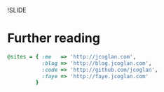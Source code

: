 !SLIDE
# Further reading

```ruby
@sites = { :me   => 'http://jcoglan.com',
           :blog => 'http://blog.jcoglan.com',
           :code => 'http://github.com/jcoglan',
           :faye => 'http://faye.jcoglan.com'
         }
```
